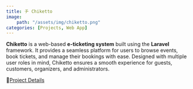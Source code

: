 ```yaml
---
title: チ Chiketto
image:
    path: "/assets/img/chiketto.png"
categories: [Projects, Web App]
---
```


**Chiketto** is a web-based **e-ticketing system** built using the **Laravel** framework. It provides a seamless platform for users to browse events, book tickets, and manage their bookings with ease. Designed with multiple user roles in mind, Chiketto ensures a smooth experience for guests, customers, organizers, and administrators.

🔗[Project Details](https://github.com/khalikaa/Chiketto)